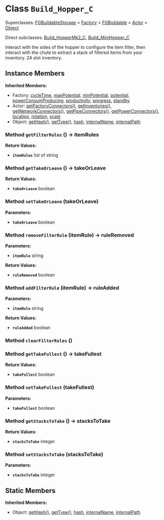 # Class <code>Build_Hopper_C</code>

Superclasses: <a href="FGBuildableStorage.md">FGBuildableStorage</a> < <a href="Factory.md">Factory</a> < <a href="FGBuildable.md">FGBuildable</a> < <a href="Actor.md">Actor</a> < <a href="Object.md">Object</a>

Direct subclasses: <a href="Build_HopperMk2_C.md">Build_HopperMk2_C</a>, <a href="Build_MiniHopper_C.md">Build_MiniHopper_C</a>

Interact with the sides of the hopper to configure the item filter, then interact with the chute to extract a stack of filtered items from your inventory. 24 slot inventory.
## Instance Members
<b>Inherited Members:</b>
- Factory: <a href="Factory.md#user-content-cycle-time">cycleTime</a>, <a href="Factory.md#user-content-max-potential">maxPotential</a>, <a href="Factory.md#user-content-min-potential">minPotential</a>, <a href="Factory.md#user-content-potential">potential</a>, <a href="Factory.md#user-content-power-consum-producing">powerConsumProducing</a>, <a href="Factory.md#user-content-productivity">productivity</a>, <a href="Factory.md#user-content-progress">progress</a>, <a href="Factory.md#user-content-standby">standby</a>
- Actor: <a href="Actor.md#user-content-get-factory-connectors">getFactoryConnectors()</a>, <a href="Actor.md#user-content-get-inventories">getInventories()</a>, <a href="Actor.md#user-content-get-network-connectors">getNetworkConnectors()</a>, <a href="Actor.md#user-content-get-pipe-connectors">getPipeConnectors()</a>, <a href="Actor.md#user-content-get-power-connectors">getPowerConnectors()</a>, <a href="Actor.md#user-content-location">location</a>, <a href="Actor.md#user-content-rotation">rotation</a>, <a href="Actor.md#user-content-scale">scale</a>
- Object: <a href="Object.md#user-content-get-hash">getHash()</a>, <a href="Object.md#user-content-get-type">getType()</a>, <a href="Object.md#user-content-hash">hash</a>, <a href="Object.md#user-content-internal-name">internalName</a>, <a href="Object.md#user-content-internal-path">internalPath</a>
### Method <code id="get-filter-rules">getFilterRules</code> () → itemRules



<b>Return Values:</b>

- <code><b>itemRules</b></code> list of string

  
### Method <code id="get-take-or-leave">getTakeOrLeave</code> () → takeOrLeave



<b>Return Values:</b>

- <code><b>takeOrLeave</b></code> boolean

  
### Method <code id="set-take-or-leave">setTakeOrLeave</code> (takeOrLeave)


<b>Parameters:</b>

- <code><b>takeOrLeave</b></code> boolean

  

### Method <code id="remove-filter-rule">removeFilterRule</code> (itemRule) → ruleRemoved


<b>Parameters:</b>

- <code><b>itemRule</b></code> string

  

<b>Return Values:</b>

- <code><b>ruleRemoved</b></code> boolean

  
### Method <code id="add-filter-rule">addFilterRule</code> (itemRule) → ruleAdded


<b>Parameters:</b>

- <code><b>itemRule</b></code> string

  

<b>Return Values:</b>

- <code><b>ruleAdded</b></code> boolean

  
### Method <code id="clear-filter-rules">clearFilterRules</code> ()



### Method <code id="get-take-fullest">getTakeFullest</code> () → takeFullest



<b>Return Values:</b>

- <code><b>takeFullest</b></code> boolean

  
### Method <code id="set-take-fullest">setTakeFullest</code> (takeFullest)


<b>Parameters:</b>

- <code><b>takeFullest</b></code> boolean

  

### Method <code id="get-stacks-to-take">getStacksToTake</code> () → stacksToTake



<b>Return Values:</b>

- <code><b>stacksToTake</b></code> integer

  
### Method <code id="set-stacks-to-take">setStacksToTake</code> (stacksToTake)


<b>Parameters:</b>

- <code><b>stacksToTake</b></code> integer

  

## Static Members
<b>Inherited Members:</b>
- Object: <a href="Object.md#user-content-s-get-hash">getHash()</a>, <a href="Object.md#user-content-s-get-type">getType()</a>, <a href="Object.md#user-content-s-hash">hash</a>, <a href="Object.md#user-content-s-internal-name">internalName</a>, <a href="Object.md#user-content-s-internal-path">internalPath</a>